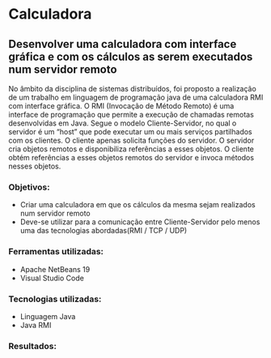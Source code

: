 # Calculadora
## Desenvolver uma calculadora com interface gráfica e com os cálculos as serem executados num servidor remoto

No âmbito da disciplina de sistemas distribuídos, foi proposto a realização de um trabalho em linguagem de programação java de uma calculadora RMI com interface gráfica. O RMI (Invocação de Método Remoto) é uma interface de programação que permite a execução de chamadas remotas desenvolvidas em Java. Segue o modelo Cliente-Servidor, no qual o servidor é um “host” que pode executar um ou mais serviços partilhados com os clientes. O cliente apenas solicita funções do servidor. 
O servidor cria objetos remotos e disponibiliza referências a esses objetos. O cliente obtém referências a esses objetos remotos do servidor e invoca métodos nesses objetos.

### Objetivos:
- Criar uma calculadora em que os cálculos da mesma sejam realizados num servidor remoto
- Deve-se utilizar para a comunicação entre Cliente-Servidor pelo menos uma das tecnologias abordadas(RMI / TCP / UDP)

### Ferramentas utilizadas:
- Apache NetBeans 19
- Visual Studio Code

### Tecnologias utilizadas:
- Linguagem Java
- Java RMI

### Resultados:

